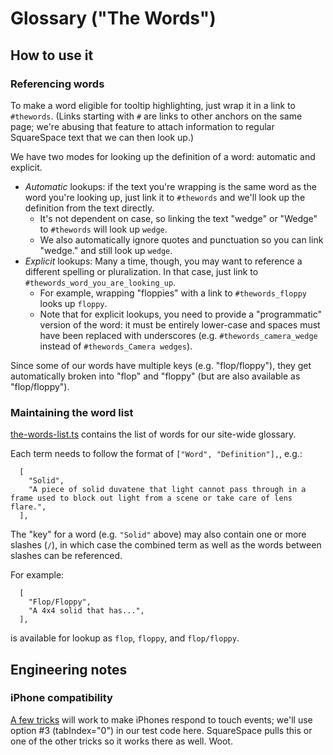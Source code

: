 # Glossary ("The Words")

## How to use it

### Referencing words

To make a word eligible for tooltip highlighting, just wrap it in a link to `#thewords`.
(Links starting with `#` are links to other anchors on the same page; we're abusing that feature to attach information to regular SquareSpace text that we can then look up.)

We have two modes for looking up the definition of a word: automatic and explicit.

- _Automatic_ lookups: if the text you're wrapping is the same word as the word you're looking up, just link it to `#thewords` and we'll look up the definition from the text directly.
  - It's not dependent on case, so linking the text "wedge" or "Wedge" to `#thewords` will look up `wedge`.
  - We also automatically ignore quotes and punctuation so you can link "wedge." and still look up `wedge`.
- _Explicit_ lookups: Many a time, though, you may want to reference a different spelling or pluralization. In that case, just link to `#thewords_word_you_are_looking_up`.
  - For example, wrapping "floppies" with a link to `#thewords_floppy` looks up `floppy`.
  - Note that for explicit lookups, you need to provide a "programmatic" version of the word: it must be entirely lower-case and spaces must have been replaced with underscores (e.g. `#thewords_camera_wedge` instead of `#thewords_Camera wedges`).

Since some of our words have multiple keys (e.g. "flop/floppy"), they get automatically broken into "flop" and "floppy" (but are also available as "flop/floppy").

### Maintaining the word list

[the-words-list.ts](the-words-list.ts) contains the list of words for our site-wide glossary.

Each term needs to follow the format of `["Word", "Definition"],`, e.g.:

```
  [
    "Solid",
    "A piece of solid duvatene that light cannot pass through in a frame used to block out light from a scene or take care of lens flare.",
  ],
```

The "key" for a word (e.g. `"Solid"` above) may also contain one or more slashes (`/`), in which case the combined term as well as the words between slashes can be referenced.

For example:

```
  [
    "Flop/Floppy",
    "A 4x4 solid that has...",
  ],
```

is available for lookup as `flop`, `floppy`, and `flop/floppy`.

## Engineering notes

### iPhone compatibility

[A few tricks](https://dev.webonomic.nl/fixing-the-iphone-css-hover-problem-on-ios) will work to make iPhones respond to touch events;
we'll use option #3 (tabIndex="0") in our test code here.
SquareSpace pulls this or one of the other tricks so it works there as well. Woot.
